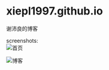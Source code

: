 # xiepl1997.github.io
谢沛良的博客

screenshots:  
![首页](https://github.com/xiepl1997/xiepl1997.github.io/raw/master/assets/img/screenshot/index.PNG)

![博客](https://github.com/xiepl1997/xiepl1997.github.io/raw/master/assets/img/screenshot/post.PNG)